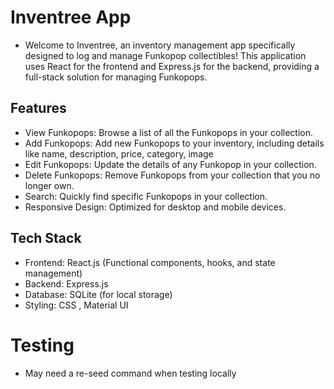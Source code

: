 # Inventree App

- Welcome to Inventree, an inventory management app specifically designed to log and manage Funkopop collectibles! This application uses React for the frontend and Express.js for the backend, providing a full-stack solution for managing Funkopops.

## Features

- View Funkopops: Browse a list of all the Funkopops in your collection.
- Add Funkopops: Add new Funkopops to your inventory, including details like name, description, price, category, image
- Edit Funkopops: Update the details of any Funkopop in your collection.
- Delete Funkopops: Remove Funkopops from your collection that you no longer own.
- Search: Quickly find specific Funkopops in your collection.
- Responsive Design: Optimized for desktop and mobile devices.

## Tech Stack

- Frontend: React.js (Functional components, hooks, and state management)
- Backend: Express.js
- Database: SQLite (for local storage)
- Styling: CSS , Material UI

# Testing
- May need a re-seed command when testing locally
